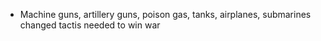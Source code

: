 - Machine guns, artillery guns, poison gas, tanks, airplanes, submarines changed tactis needed to win war